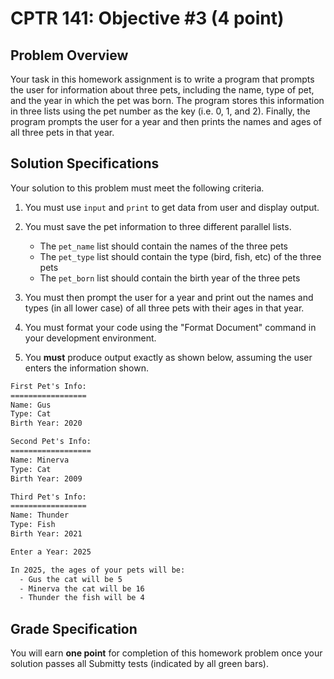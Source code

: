 # CPTR 141: Objective #3 (4 point)

## Problem Overview

Your task in this homework assignment is to write a program that prompts the user for information about three pets, including the name, type of pet, and the year in which the pet was born. The program stores this information in three lists using the pet number as the key (i.e. 0, 1, and 2). Finally, the program prompts the user for a year and then prints the names and ages of all three pets in that year.


## Solution Specifications

Your solution to this problem must meet the following criteria.

1. You must use `input` and `print` to get data from user and display output.

2. You must save the pet information to three different parallel lists.

    + The `pet_name` list should contain the names of the three pets
    + The `pet_type` list should contain the type (bird, fish, etc) of the three pets
    + The `pet_born` list should contain the birth year of the three pets

3. You must then prompt the user for a year and print out the names and types (in all lower case) of all three pets with their ages in that year.

2. You must format your code using the "Format Document" command in your development environment.

3. You **must** produce output exactly as shown below, assuming the user enters the information shown.

```html
First Pet's Info:
=================
Name: Gus
Type: Cat
Birth Year: 2020

Second Pet's Info:
==================
Name: Minerva
Type: Cat
Birth Year: 2009

Third Pet's Info:
=================
Name: Thunder
Type: Fish
Birth Year: 2021

Enter a Year: 2025

In 2025, the ages of your pets will be:
  - Gus the cat will be 5
  - Minerva the cat will be 16
  - Thunder the fish will be 4
```

## Grade Specification

You will earn **one point** for completion of this homework problem once your solution passes all Submitty tests (indicated by all green bars).
